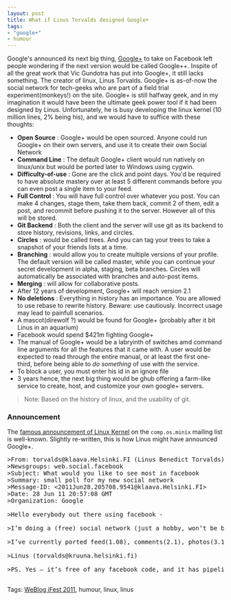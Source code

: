 ```yaml
---
layout: post
title: What if Linus Torvalds designed Google+
tags:
- "google+"
- humour
---
```


Google's announced its next big thing, [Google+](http://plus.google.com) to take on Facebook left people wondering if the next version would be called Google++. Inspite of all the great work that Vic Gundotra has put into Google+, it still lacks something. The creator of linux, Linus Torvalds. Google+ is as-of-now the social network for tech-geeks who are part of a field trial experiment(monkeys!) on the site. Google+ is still halfway geek, and in my imagination it would have been the ultimate geek power tool if it had been designed by Linus. Unfortunately, he is busy developing the linux kernel (10 million lines, 2% being his), and we would have to suffice with these thoughts: 

 - **Open Source** : Google+ would be open sourced. Anyone could run Google+ on their own servers, and use it to create their own Social Network
 - **Command Line** : The default Google+ client would run natively on linux/unix but would be ported later to Windows using cygwin. 
 - **Difficulty-of-use** : Gone are the click and point days. You'd be required to have absolute mastery over at least 5 different commands before you can even post a single item to your feed. 
 - **Full Control** : You will have full control over whatever you post. You can make 4 changes, stage them, take them back, commit 2 of them, edit a post, and recommit before pushing it to the server. However all of this will be stored.
 - **Git Backend** : Both the client and the server will use git as its backend to store history, revisions, links, and circles.
 - **Circles** : would be called trees. And you can tag your trees to take a snapshot of your friends lists at a time.
 - **Branching** : would allow you to create multiple versions of your profile. The default version will be called master, while you can continue your secret development in alpha, staging, beta branches. Circles will automatically be associated with branches and auto-post items.
 - **Merging** : will allow for collaborative posts.
 - After 12 years of development, Google+ will reach version 2.1
 - **No deletions** : Everything in history has an importance. You are allowed to use rebase to rewrite history. Beware: use cautiously. Incorrect usage may lead to painfull scenarios.
 - A mascot(direwolf ?) would be found for Google+ (probably after it bit Linus in an aquarium)
 - Facebook would spend $421m fighting Google+
 - The manual of Google+ would be a labryinth of switches amd command line arguments for all the features that it came with. A user would be expected to read through the entire manual, or at least the first one-third, before being able to *do something* of use with the service.
 - To block a user, you must enter his id in an ignore file
 - 3 years hence, the next big thing would be ghub offering a farm-like service to create, host, and customize your own google+ servers.
 
> Note: Based on the history of linux, and the usability of git.

### Announcement

The [famous announcement of Linux Kernel](http://www.thelinuxdaily.com/2010/04/the-first-linux-announcement-from-linus-torvalds/) on the `comp.os.minix` mailing list is well-known. Slightly re-written, this is how Linus might have announced Google+.

<pre>
>From: torvalds@klaava.Helsinki.FI (Linus Benedict Torvalds)  
>Newsgroups: web.social.facebook  
>Subject: What would you like to see most in facebook  
>Summary: small poll for my new social network  
>Message-ID: <2011Jun28.205708.9541@klaava.Helsinki.FI>  
>Date: 28 Jun 11 20:57:08 GMT  
>Organization: Google  

>Hello everybody out there using facebook -

>I’m doing a (free) social network (just a hobby, won’t be big and professional like facebook). This has been brewing since dec, and is starting to get ready. I’d like any feedback on things people like/dislike in facebook, as my site resembles it somewhat (same layout of the news feed and comments(due to practical reasons) among other things).

>I’ve currently ported feed(1.08), comments(2.1), photos(3.14), and likes(1.40), and things seem to work. This implies that I’ll get something practical within a few months, and I’d like to know what features most people would want. Any suggestions are welcome, but I won’t promise I’ll implement them :-)

>Linus (torvalds@kruuna.helsinki.fi)

>PS. Yes – it’s free of any facebook code, and it has pipelined js. It is NOT protable (uses google accounts), and it probably never will support anything other than Google App Engine, as that’s all I have :-(.

</pre>


Tags: [WeBlog iFest 2011](http://www.facebook.com/WeBlog2011), humour, linux, linus
